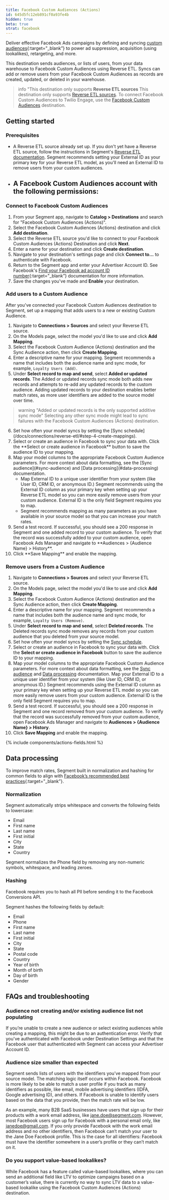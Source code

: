 ```yaml
---
title: Facebook Custom Audiences (Actions)
id: 645d5fc12eb891cf0a93fe4b
hidden: true
beta: true
strat: facebook
---
```


Deliver effective Facebook Ads campaigns by defining and syncing [custom audiences](https://developers.facebook.com/docs/marketing-api/audiences/guides/custom-audiences){:target="_blank”} to power ad suppression, acquisition (using lookalikes), retargeting, and more.

This destination sends audiences, or lists of users, from your data warehouse to Facebook Custom Audiences using Reverse ETL. Syncs can add or remove users from your Facebook Custom Audiences as records are created, updated, or deleted in your warehouse. 

> info "This destination only supports **Reverse ETL sources**
> This destination only supports [Reverse ETL sources](/docs/connections/reverse-etl/#what-warehouse-data-sources-does-segment-support). To connect Facebook Custom Audiences to Twilio Engage, use the [Facebook Custom Audiences](/docs/connections/destinations/catalog/personas-facebook-custom-audiences/) destination. 

## Getting started

### Prerequisites
- A Reverse ETL source already set up. If you don't yet have a Reverse ETL source, follow the instructions in Segment's [Reverse ETL documentation](/docs/connections/reverse-etl/#getting-started). Segment recommends setting your External ID as your primary key for your Reverse ETL model, as you'll need an External ID to remove users from your custom audiences. 
- A Facebook Custom Audiences account with the following permissions: 
  - 

### Connect to Facebook Custom Audiences
1. From your Segment app, navigate to **Catalog > Destinations** and search for "Facebook Custom Audiences (Actions)". 
2. Select the Facebook Custom Audiences (Actions) destination and click **Add destination**. 
3. Select the Reverse ETL source you'd like to connect to your Facebook Custom Audiences (Actions) Destination and click **Next**. 
4. Enter a name for your destination and click **Create destination**. 
5. Navigate to your destination's settings page and click **Connect to...** to authenticate with Facebook.
6. Return to the Segment app and enter your Advertiser Account ID. See Facebook's [Find your Facebook ad account ID number](https://www.facebook.com/business/help/1492627900875762){:target="_blank”} documentation for more information.
7. Save the changes you've made and **Enable** your destination.


### Add users to a Custom Audience

After you've connected your Facebook Custom Audiences destination to Segment, set up a mapping that adds users to a new or existing Custom Audience. 

1. Navigate to **Connections > Sources** and select your Reverse ETL source.
2. On the Models page, select the model you'd like to use and click **Add Mapping**. 
3. Select the Facebook Custom Audience (Actions) destination and the Sync Audience action, then click **Create Mapping**. 
4. Enter a descriptive name for your mapping. Segment recommends a name that includes both the audience name and sync mode, for example, `Loyalty Users (Add)`. 
5. Under **Select record to map and send**, select **Added or updated records**. The Added or updated records sync mode both adds new records and attempts to re-add any updated records to the custom audience. Adding updated records to your destination enables better match rates, as more user identifiers are added to the source model over time.

> warning "Added or updated records is the only supported additive sync mode"
> Selecting any other sync mode might lead to sync failures with the Facebook Custom Audiences (Actions) destination. 

<ol style="counter-reset: none;">
  <li value="6" markdown=1>
  Set how often your model syncs by setting the [Sync schedule](/docs/connections/reverse-etl/#step-4-create-mappings). 
  </li>
  <li value="7" markdown=1>
  Select or create an audience in Facebook to sync your data with. Click the **Select or create audience in Facebook** button to save the audience ID to your mapping. 
  </li>
  <li value="8" markdown=1>
  Map your model columns to the appropriate Facebook Custom Audience parameters. For more context about data formatting, see the [Sync audience](#sync-audience) and [Data processing](#data-processing) documentation.
  <ul>
    <li> Map External ID to a unique user identifier from your system (like User ID, CRM ID, or anonymous ID.) Segment recommends using the External ID column as your primary key when setting up your Reverse ETL model so you can more easily remove users from your custom audience. External ID is the only field Segment requires you to map. </li>
    <li> Segment recommends mapping as many parameters as you have available in your source model so that you can increase your match rates. </li>
  </ul>
  </li>
  <li value ="9" markdown=1>
  Send a test record. If successful, you should see a 200 response in Segment and one added record to your custom audience. To verify that the record was successfully added to your custom audience, open Facebook Ads Manager and navigate to **Audiences > {Audience Name} > History**.</li>
  <li value="10" markdown=1>
  Click **Save Mapping** and enable the mapping.
  </li>
</ol>

### Remove users from a Custom Audience

1. Navigate to **Connections > Sources** and select your Reverse ETL source.
2. On the Models page, select the model you'd like to use and click **Add Mapping**. 
3. Select the Facebook Custom Audience (Actions) destination and the Sync Audience action, then click **Create Mapping**. 
4. Enter a descriptive name for your mapping. Segment recommends a name that includes both the audience name and sync mode, for example, `Loyalty Users (Remove)`. 
5. Under **Select record to map and send**, select **Deleted records**. The Deleted records sync mode removes any records from your custom audience that you deleted from your source model.
6. Set how often your model syncs by setting the [Sync schedule](/docs/connections/reverse-etl/#step-4-create-mappings). 
7. Select or create an audience in Facebook to sync your data with. Click the **Select or create audience in Facebook** button to save the audience ID to your mapping.
8. Map your model columns to the appropriate Facebook Custom Audience parameters. For more context about data formatting, see the [Sync audience](#sync-audience) and [Data processing](#data-processing) documentation. Map your External ID to a unique user identifier from your system (like User ID, CRM ID, or anonymous ID.) Segment recommends using the External ID column as your primary key when setting up your Reverse ETL model so you can more easily remove users from your custom audience. External ID is the only field Segment requires you to map.
9. Send a test record. If successful, you should see a 200 response in Segment and one record removed from your custom audience. To verify that the record was successfully removed from your custom audience, open Facebook Ads Manager and navigate to **Audiences > {Audience Name} > History**.
10. Click **Save Mapping** and enable the mapping.

{% include components/actions-fields.html %}

## Data processing

To improve match rates, Segment built in normalization and hashing for common fields to align with [Facebook’s recommended best practices](https://developers.facebook.com/docs/marketing-api/audiences/guides/custom-audiences/#hash){:target="_blank”}.

### Normalization
Segment automatically strips whitespace and converts the following fields to lowercase:
* Email
* First name
* Last name
* First initial
* City
* State
* Country

Segment normalizes the Phone field by removing any non-numeric symbols, whitespace, and leading zeroes.

### Hashing
Facebook requires you to hash all PII before sending it to the Facebook Conversions API. 

Segment hashes the following fields by default:
* Email
* Phone
* First name
* Last name
* First initial
* City
* State
* Postal code
* Country
* Year of birth
* Month of birth
* Day of birth
* Gender


## FAQs and troubleshooting

### Audience not creating and/or existing audience list not populating
If you’re unable to create a new audience or select existing audiences while creating a mapping, this might be due to an authentication error. Verify that you've authenticated with Facebook under Destination Settings and that the Facebook user that authenticated with Segment can access your Advertiser Account ID.

### Audience size smaller than expected
Segment sends lists of users with the identifiers you’ve mapped from your source model. The matching logic itself occurs within Facebook. Facebook is more likely to be able to match a user profile if you track as many identifiers as possible, like email, mobile advertising identifiers (IDFA, Google advertising ID), and others. If Facebook is unable to identify users based on the data that you provide, then the match rate will be low.

As an example, many B2B SaaS businesses have users that sign up for their products with a work email address, like jane.doe@segment.com. However, most Facebook users sign up for Facebook with a personal email only, like janedoe@gmail.com. If you only provide Facebook with the work email address and no other identifiers, then Facebook can’t match your user to the Jane Doe Facebook profile. This is the case for all identifiers: Facebook must have the identifier somewhere in a user’s profile or they can’t match on it.

### Do you support value-based lookalikes?
While Facebook has a feature called value-based lookalikes, where you can send an additional field like LTV to optimize campaigns based on a customer’s value, there is currently no way to sync LTV data to a value-based lookalike using the Facebook Custom Audiences (Actions) destination. 
